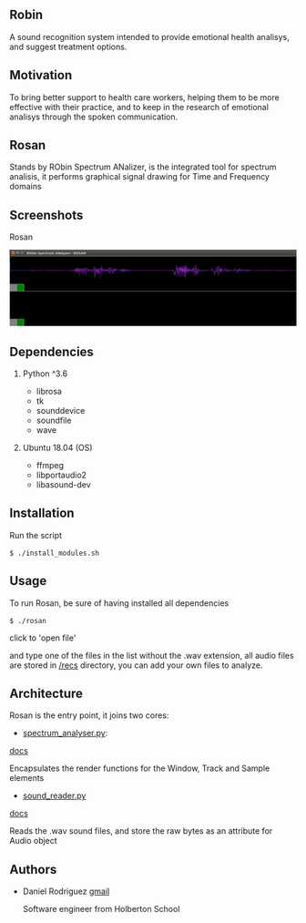 Robin
-----
A sound recognition system intended to provide emotional health  analisys, and suggest treatment options.

Motivation
----------
To bring better support to health care workers, helping them to be more effective with their practice, and to keep in the research of emotional analisys through the spoken communication.


Rosan
-----
Stands by RObin Spectrum ANalizer, is the integrated tool for spectrum analisis, it performs graphical signal drawing for Time and Frequency domains

Screenshots
-----------

Rosan

![](/images/schedule_demo.png)


Dependencies
------------

1. Python ^3.6
	* librosa
	* tk
	* sounddevice
	* soundfile
	* wave

2. Ubuntu 18.04 (OS)
	* ffmpeg
	* libportaudio2
	* libasound-dev

Installation
------------

Run the script

```
$ ./install_modules.sh
```

Usage
-----

To run Rosan, be sure of having installed all dependencies

```
$ ./rosan
```
click to 'open file'

and type one of the files in the list without the .wav extension, all audio files are stored in [/recs](/recs) directory,
you can add your own files to analyze.

Architecture
------------

Rosan is the entry point, it joins two cores:

- [spectrum_analyser.py](spectrum_analyser.py):

[docs](GRAPHICS.md)

Encapsulates the render functions for the Window, Track and Sample elements

- [sound_reader.py](sound_reader.py)

[docs](AUDIO.md)

Reads the .wav sound files, and store the raw bytes as an attribute for Audio object

Authors
-------

* Daniel Rodriguez [gmail](dnart.tech@gmail.com)

	Software engineer from Holberton School

